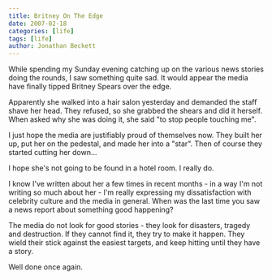 ```yaml
---
title: Britney On The Edge
date: 2007-02-18
categories: [life]
tags: [life]
author: Jonathan Beckett
---
```


While spending my Sunday evening catching up on the various news stories doing the rounds, I saw something quite sad. It would appear the media have finally tipped Britney Spears over the edge.

Apparently she walked into a hair salon yesterday and demanded the staff shave her head. They refused, so she grabbed the shears and did it herself. When asked why she was doing it, she said "to stop people touching me".

I just hope the media are justifiably proud of themselves now. They built her up, put her on the pedestal, and made her into a "star". Then of course they started cutting her down...

I hope she's not going to be found in a hotel room. I really do.

I know I've written about her a few times in recent months - in a way I'm not writing so much about her - I'm really expressing my dissatisfaction with celebrity culture and the media in general. When was the last time you saw a news report about something good happening?

The media do not look for good stories - they look for disasters, tragedy and destruction. If they cannot find it, they try to make it happen. They wield their stick against the easiest targets, and keep hitting until they have a story.

Well done once again.